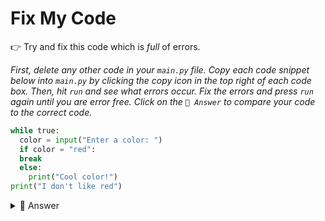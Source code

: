 # Fix My Code

👉 Try and fix this code which is *full* of errors.

*First, delete any other code in your `main.py` file. Copy each code snippet below into `main.py` by clicking the copy icon in the top right of each code box. Then, hit `run` and see what errors occur. Fix the errors and press `run` again until you are error free. Click on the `👀 Answer` to compare your code to the correct code.*

```python
while true:
  color = input("Enter a color: ")
  if color = "red":
  break
  else:
    print("Cool color!")
print("I don't like red")

```

<details> <summary> 👀 Answer </summary>

```python
while True:
  color = input("Enter a color: ")
  if color == "red":
    break
  else:
    print("Cool color!")
print("I don't like red")

```


</details>